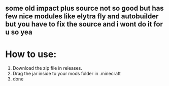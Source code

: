 some old impact plus source not so good but has few nice modules like elytra fly and autobuilder but you have to fix the source and i wont do it for u so yea
-------------------------------------------------
# How to use: 
1. Download the zip file in releases.
2. Drag the jar inside to your mods folder in .minecraft
3. done
